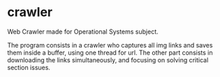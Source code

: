 # crawler
Web Crawler made for Operational Systems subject.

The program consists in a crawler who captures all img links and saves them inside a buffer, using one thread for url. The other part consists in downloading the links simultaneously, and focusing on solving critical section issues.
